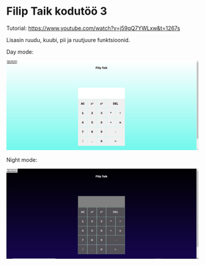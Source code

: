 # Filip Taik kodutöö 3

Tutorial:
https://www.youtube.com/watch?v=j59qQ7YWLxw&t=1267s

Lisasin ruudu, kuubi, pii ja ruutjuure funktsioonid.

Day mode:

![](calc_light.jpg)


Night mode:

![](calc_dark.jpg)
